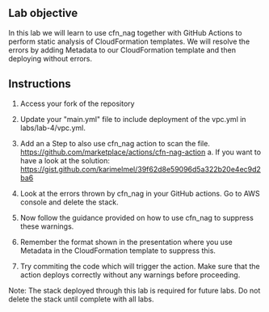 ## Lab objective
In this lab we will learn to use cfn_nag together with GitHub Actions to perform static analysis of CloudFormation templates. We will resolve the errors by adding Metadata to our CloudFormation template and then deploying without errors.

## Instructions
1. Access your fork of the repository
2. Update your "main.yml" file to include deployment of the vpc.yml in labs/lab-4/vpc.yml.
3. Add an a Step to also use cfn_nag action to scan the file. https://github.com/marketplace/actions/cfn-nag-action 
    a. If you want to have a look at the solution: https://gist.github.com/karimelmel/39f62d8e59096d5a322b20e4ec9d2ba6

4. Look at the errors thrown by cfn_nag in your GitHub actions. Go to AWS console and delete the stack. 
5. Now follow the guidance provided on how to use cfn_nag to suppress these warnings.
6. Remember the format shown in the presentation where you use Metadata in the CloudFormation template to suppress this.
7. Try commiting the code which will trigger the action. Make sure that the action deploys correctly without any warnings before proceeding.


Note: The stack deployed through this lab is required for future labs. Do not delete the stack until complete with all labs.

